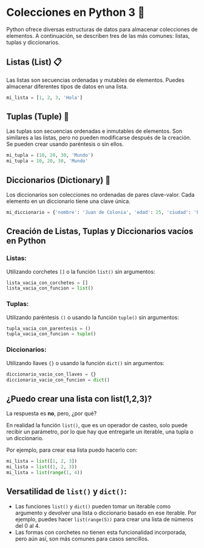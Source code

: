 
# Colecciones en Python 3 🐍

Python ofrece diversas estructuras de datos para almacenar colecciones de elementos. A continuación, se describen tres de las más comunes: listas, tuplas y diccionarios.

## Listas (List) 📋

Las listas son secuencias ordenadas y mutables de elementos. Puedes almacenar diferentes tipos de datos en una lista.

```python
mi_lista = [1, 2, 3, 'Hola']
```

## Tuplas (Tuple) 🔄

Las tuplas son secuencias ordenadas e inmutables de elementos. Son similares a las listas, pero no pueden modificarse después de la creación. Se pueden crear usando paréntesis o sin ellos.

```python
mi_tupla = (10, 20, 30, 'Mundo')
mi_tupla = 10, 20, 30, 'Mundo'
```

## Diccionarios (Dictionary) 📖

Los diccionarios son colecciones no ordenadas de pares clave-valor. Cada elemento en un diccionario tiene una clave única.

```python
mi_diccionario = {'nombre': 'Juan de Colonia', 'edad': 25, 'ciudad': 'Pythonburgo'}
```

## Creación de Listas, Tuplas y Diccionarios vacíos en Python

### Listas:

Utilizando corchetes <code>[]</code> o la función <code>list()</code> sin argumentos:

```python
lista_vacia_con_corchetes = []
lista_vacia_con_funcion = list()
```

### Tuplas:

Utilizando paréntesis <code>()</code> o usando la función <code>tuple()</code> sin argumentos:

```python
tupla_vacia_con_parentesis = ()
tupla_vacia_con_funcion = tuple()
```

### Diccionarios:

Utilizando llaves <code>{}</code> o usando la función <code>dict()</code> sin argumentos:

```python
diccionario_vacio_con_llaves = {}
diccionario_vacio_con_funcion = dict()
```

## ¿Puedo crear una lista con list(1,2,3)?

La respuesta es **no**, pero, ¿por qué?

En realidad la función <code>list()</code>, que es un operador de casteo, solo puede recibir un parámetro, por lo que hay que entregarle un iterable, una tupla o un diccionario.

Por ejemplo, para crear esa lista puedo hacerlo con:

```python
mi_lista = list([1, 2, 3])
mi_lista = list((1, 2, 3))
mi_lista = list(range(1, 4))
```

## Versatilidad de <code>list()</code> y <code>dict()</code>:

- Las funciones <code>list()</code> y <code>dict()</code> pueden tomar un iterable como argumento y devolver una lista o diccionario basado en ese iterable. Por ejemplo, puedes hacer <code>list(range(5))</code> para crear una lista de números del 0 al 4.
- Las formas con corchetes no tienen esta funcionalidad incorporada, pero aún así, son más comunes para casos sencillos.
